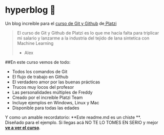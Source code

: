 # hyperblog 💚
Un blog increible para el [curso de Git y Github](https://platzi.com/clases/git-github/ "curso de Git y Github") de[ Platzi](https://platzi.com/ " Platzi")
>El curso de Git y Github de Platzi es lo que me hacía falta para triplicar mi 
salario y lanzarme a la industria del tejido de lana sintetica con Machine Learning
> - Alex

##En este curso vemos de todo:
* Todos los comandos de Git 
* El flujo de trabajo en Github
* El verdadero amor por las buenas prácticas
* Trucos muy locos del profesor
* Las personalidades múltiples de Freddy
* Creado por el increible Platzi Team
* Incluye ejemplos en Windows, Linux y Mac
* Disponible para todas las edades

Y como un amable recordatorio: **Este readme.md es un chiste **.  Diseñado para el ejemplo. Si llegas acá NO TE LO TOMES EN SERIO y mejor [**ve a ver el curso**](https://platzi.com/clases/git-github/ "ve a ver el curso").
